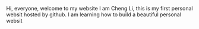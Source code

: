 Hi, everyone, welcome to my website
I am Cheng Li, this is my first personal websit hosted by github.
I am learning how to build a beautiful personal websit
